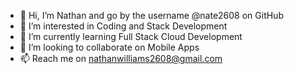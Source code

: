 - 👋 Hi, I’m Nathan and go by the username @nate2608 on GitHub
- 👀 I’m interested in Coding and  Stack Development
- 🌱 I’m currently learning Full Stack Cloud Development
- 💞️ I’m looking to collaborate on Mobile Apps
- 📫 Reach me on nathanwilliams2608@gmail.com

<!---
nate2608/nate2608 is a ✨ special ✨ repository because its `README.md` (this file) appears on your GitHub profile.
You can click the Preview link to take a look at your changes.
--->
